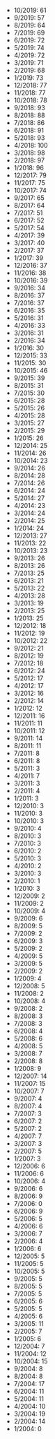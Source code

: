 *  10/2019: 61
*  9/2019: 57
*  8/2019: 64
*  7/2019: 69
*  6/2019: 72
*  5/2019: 74
*  4/2019: 72
*  3/2019: 71
*  2/2019: 68
*  1/2019: 73
*  12/2018: 77
*  11/2018: 77
*  10/2018: 78
*  9/2018: 93
*  8/2018: 88
*  7/2018: 86
*  6/2018: 91
*  5/2018: 93
*  4/2018: 100
*  3/2018: 98
*  2/2018: 97
*  1/2018: 96
*  12/2017: 79
*  11/2017: 75
*  10/2017: 74
*  9/2017: 65
*  8/2017: 64
*  7/2017: 51
*  6/2017: 52
*  5/2017: 54
*  4/2017: 39
*  3/2017: 40
*  2/2017: 37
*  1/2017: 39
*  12/2016: 37
*  11/2016: 38
*  10/2016: 39
*  9/2016: 34
*  8/2016: 37
*  7/2016: 37
*  6/2016: 35
*  5/2016: 31
*  4/2016: 33
*  3/2016: 31
*  2/2016: 34
*  1/2016: 30
*  12/2015: 33
*  11/2015: 30
*  10/2015: 46
*  9/2015: 39
*  8/2015: 31
*  7/2015: 30
*  6/2015: 28
*  5/2015: 26
*  4/2015: 28
*  3/2015: 27
*  2/2015: 29
*  1/2015: 26
*  12/2014: 25
*  11/2014: 26
*  10/2014: 23
*  9/2014: 26
*  8/2014: 28
*  7/2014: 26
*  6/2014: 24
*  5/2014: 27
*  4/2014: 23
*  3/2014: 24
*  2/2014: 25
*  1/2014: 24
*  12/2013: 27
*  11/2013: 22
*  10/2013: 23
*  9/2013: 26
*  8/2013: 26
*  7/2013: 25
*  6/2013: 21
*  5/2013: 22
*  4/2013: 28
*  3/2013: 19
*  2/2013: 25
*  1/2013: 25
*  12/2012: 18
*  11/2012: 19
*  10/2012: 22
*  9/2012: 21
*  8/2012: 19
*  7/2012: 18
*  6/2012: 24
*  5/2012: 17
*  4/2012: 17
*  3/2012: 16
*  2/2012: 14
*  1/2012: 12
*  12/2011: 16
*  11/2011: 11
*  10/2011: 12
*  9/2011: 14
*  8/2011: 11
*  7/2011: 8
*  6/2011: 8
*  5/2011: 3
*  4/2011: 7
*  3/2011: 3
*  2/2011: 4
*  1/2011: 3
*  12/2010: 3
*  11/2010: 3
*  10/2010: 3
*  9/2010: 4
*  8/2010: 3
*  7/2010: 3
*  6/2010: 2
*  5/2010: 3
*  4/2010: 2
*  3/2010: 3
*  2/2010: 1
*  1/2010: 3
*  12/2009: 2
*  11/2009: 2
*  10/2009: 4
*  9/2009: 6
*  8/2009: 5
*  7/2009: 2
*  6/2009: 3
*  5/2009: 2
*  4/2009: 5
*  3/2009: 5
*  2/2009: 2
*  1/2009: 4
*  12/2008: 5
*  11/2008: 2
*  10/2008: 4
*  9/2008: 2
*  8/2008: 3
*  7/2008: 3
*  6/2008: 4
*  5/2008: 6
*  4/2008: 5
*  3/2008: 7
*  2/2008: 8
*  1/2008: 9
*  12/2007: 14
*  11/2007: 15
*  10/2007: 7
*  9/2007: 4
*  8/2007: 4
*  7/2007: 3
*  6/2007: 2
*  5/2007: 2
*  4/2007: 7
*  3/2007: 3
*  2/2007: 5
*  1/2007: 3
*  12/2006: 6
*  11/2006: 6
*  10/2006: 4
*  9/2006: 6
*  8/2006: 9
*  7/2006: 0
*  6/2006: 9
*  5/2006: 5
*  4/2006: 6
*  3/2006: 7
*  2/2006: 4
*  1/2006: 6
*  12/2005: 5
*  11/2005: 5
*  10/2005: 5
*  9/2005: 5
*  8/2005: 5
*  7/2005: 5
*  6/2005: 6
*  5/2005: 5
*  4/2005: 6
*  3/2005: 11
*  2/2005: 7
*  1/2005: 6
*  12/2004: 7
*  11/2004: 12
*  10/2004: 15
*  9/2004: 8
*  8/2004: 8
*  7/2004: 17
*  6/2004: 11
*  5/2004: 11
*  4/2004: 10
*  3/2004: 19
*  2/2004: 14
*  1/2004: 0